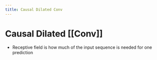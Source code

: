 ```yaml
---
title: Causal Dilated Conv
---
```


# Causal Dilated [[Conv]]
- Receptive field is how much of the input sequence is needed for one prediction






































